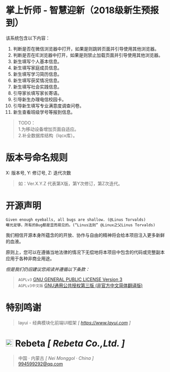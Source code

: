 # 掌上忻师 - 智慧迎新（2018级新生预报到） #

该系统包含以下内容：

1. 判断是否在微信浏览器中打开，如果是则跳转页面并引导使用其他浏览器。
2. 判断是否在IE浏览器中打开，如果是则禁止加载页面并引导使用其他浏览器。
3. 新生填写个人基本信息。
4. 新生填写家庭成员信息。
5. 新生填写学习简历信息。
6. 新生填写获奖情况信息。
7. 新生填写社会实践信息。
8. 引导家长填写家长寄语。
9. 引导新生办理电信校园卡。
10. 引导新生填写专业满意度调查问卷。
11. 新生查看班级学号等报到信息。

> TODO：
<br> 1.为移动设备增加页面自适应。
<br> 2.补全数据库结构（lqcx库）。

# 版本号命名规则 #

X: 版本号, Y: 修订号, Z: 迭代次数

> 如：Ver.X.Y.Z 代表第X版，第Y次修订，第Z次迭代。

# 开源声明 #

	Given enough eyeballs, all bugs are shallow. (@Linus Torvalds)
	曝光足够，所有的Bug都是显而易见的。(“Linus法则” @Linux之父Linus Torvalds)

我们相信开源本身所蕴含的的开放、协作与自由的精神将会给本项目注入更多新鲜的血液。

原则上，您可以在遵循当地法律的情况下无偿地将本项目中包含的代码或完整副本应用于各种非商业用途。

*但是我们仍旧建议您阅读并遵循以下条款：*

>`AGPLv3` [GNU GENERAL PUBLIC LICENSE Version 3](https://github.com/ShadowWaIker/zsxs/blob/master/License)
<br>`AGPLv3中文版` [GNU通用公共授权第三版 (非官方中文简体翻译版)](https://github.com/ShadowWaIker/zsxs/blob/master/License_Zh)

# 特别鸣谢 #
> layui - 经典模块化前端UI框架 *[ https://www.layui.com ]*

# <img src="http://www.rebeta.cn/favicon.ico" alt="LOGO" width="23px"> Rebeta *[ Rebeta Co.,Ltd. ]* #
> 中国 · 内蒙古 *[ Nei Monggol · China ]*
<br> 994599292@qq.com
